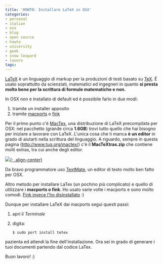 ```yaml
---
title: 'HOWTO: Installare LaTeX in OSX'
categories:
- personal
- italian
- osx
- blog
- open source
- howto
- university
- geek
- snow leopard
- lavoro
tags:
---
```

[LaTeX](http://www.latex-project.org/) è un linguaggio di markup per la
produzioni di testi basato su [TeX](http://en.wikipedia.org/wiki/TeX). É usato
soprattutto da scienziati, matematici ed ingegneri in quanto **si presta molto
bene per la scrittura di formule matematiche e non.**

In OSX non e installato di default ed è possibile farlo in due modi:

  1. tramite un installer apposito
  2. tramite [macports](http://www.macports.org/) o [fink](http://www.finkproject.org/)
  
Per il primo punto c'è [MacTex](http://www.tug.org/mactex/), una distribuzione
di LaTeX precompilata per OSX: nel pacchetto (grande circa **1.6GB**) trovi
tutto quello che hai bisogno per iniziare a lavorare con LaTeX. L'unica cosa
che ti manca **è un editor** in grado di aiutarti nella scrittura del
linguaggio. A riguardo, sempre in questa pagina (<http://www.tug.org/mactex/>)
c'è il **MacTeXtras.zip** che contiene molti extras, tra cui anche degli
editor.

[![]({{site.url}}/images/latex.png){: .align-center}]({{site.url}}/images/latex.png)

Da bravo programmatore uso [TextMate](http://macromates.com/), un editor di
testo molto ben fatto per OSX.

Altro metodo per installare LaTex (un pochino più complicato) e quello di
utilizzare i **macports o fink**. Ho usato varie volte i
macports e sono molto comodi. [Fink invece
l'ho disinstallato]({{site.url}}/2010/09/24/howto-disinstallare-fink-in-osx/) :)

Dunque per installare LaTeX dai macports segui questi passi:

  1. apri il _Terminale_
  2. digita:
     
     ```
     $ sudo port install tetex
     ```

pazienta ed attendi la fine dell'installazione. Ora sei in grado di generare i
tuoi documenti partendo dal codice LaTex.

Buon lavoro! :)
